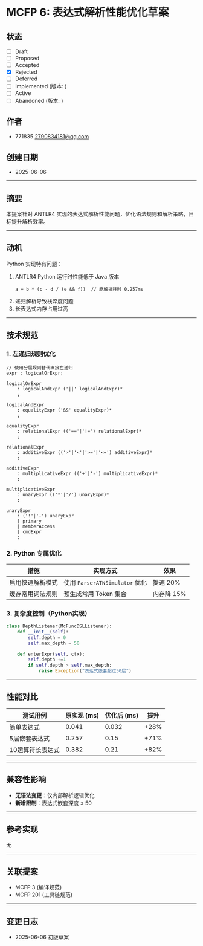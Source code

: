 # MCFP 6: 表达式解析性能优化草案

## 状态
- [ ] Draft  
- [ ] Proposed  
- [ ] Accepted  
- [x] Rejected  
- [ ] Deferred  
- [ ] Implemented (版本: )  
- [ ] Active
- [ ] Abandoned (版本: )

## 作者  
- 771835 <2790834181@qq.com>  

## 创建日期  
- 2025-06-06

---

## 摘要  
本提案针对 ANTLR4 实现的表达式解析性能问题，优化语法规则和解析策略，目标提升解析效率。

---

## 动机  
Python 实现特有问题：  
1. ANTLR4 Python 运行时性能低于 Java 版本  
   ```
   a + b * (c - d / (e && f))  // 原解析耗时 0.257ms
   ```
2. 递归解析导致栈深度问题  
3. 长表达式内存占用过高  

---

## 技术规范  

### 1. 左递归规则优化  
```antlrv4
// 使用分层规则替代直接左递归
expr : logicalOrExpr;

logicalOrExpr
    : logicalAndExpr ('||' logicalAndExpr)*
    ;

logicalAndExpr
    : equalityExpr ('&&' equalityExpr)*
    ;

equalityExpr
    : relationalExpr (('=='|'!=') relationalExpr)*
    ;

relationalExpr
    : additiveExpr (('>'|'<'|'>='|'<=') additiveExpr)*
    ;

additiveExpr
    : multiplicativeExpr (('+'|'-') multiplicativeExpr)*
    ;

multiplicativeExpr
    : unaryExpr (('*'|'/') unaryExpr)*
    ;

unaryExpr
    : ('!'|'-') unaryExpr
    | primary
    | memberAccess
    | cmdExpr
    ;
```

### 2. Python 专属优化  
| 措施       | 实现方式                       | 效果      |
|----------|----------------------------|---------|
| 启用快速解析模式 | 使用 `ParserATNSimulator` 优化 | 提速 20%  |
| 缓存常用词法规则 | 预生成常用 Token 集合             | 内存降 15% |

### 3. 复杂度控制（Python实现）  
```python
class DepthListener(McFuncDSLListener):
    def __init__(self):
        self.depth = 0
        self.max_depth = 50

    def enterExpr(self, ctx):
        self.depth +=1
        if self.depth > self.max_depth:
            raise Exception("表达式嵌套超过50层")
```

---

## 性能对比  
| 测试用例      | 原实现 (ms) | 优化后 (ms) | 提升   |
|-----------|----------|----------|------|
| 简单表达式     | 0.041    | 0.032    | +28% |
| 5层嵌套表达式   | 0.257    | 0.15     | +71% |
| 10运算符长表达式 | 0.382    | 0.21     | +82% |

---

## 兼容性影响  
- **无语法变更**：仅内部解析逻辑优化  
- **新增限制**：表达式嵌套深度 ≤ 50  

---

## 参考实现   
无

---

## 关联提案  
- MCFP 3 (编译规范)  
- MCFP 201 (工具链规范)  

---
## 变更日志
- 2025-06-06 初版草案